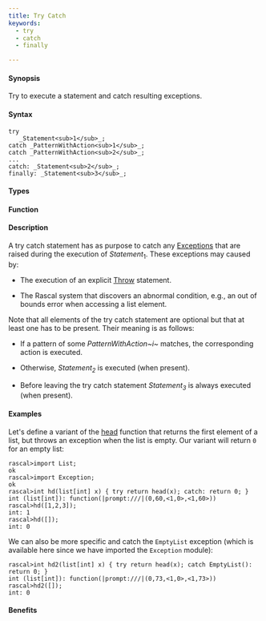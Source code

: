 ```yaml
---
title: Try Catch
keywords:
  - try
  - catch
  - finally

---
```


#### Synopsis

Try to execute a statement and catch resulting exceptions.

#### Syntax

```rascal
try
   _Statement<sub>1</sub>_;
catch _PatternWithAction<sub>1</sub>_;
catch _PatternWithAction<sub>2</sub>_;
...
catch: _Statement<sub>2</sub>_;
finally: _Statement<sub>3</sub>_;
```

#### Types

#### Function

#### Description

A try catch statement has as purpose to catch any [Exceptions](/Library/Exception) that are raised 
during the execution of _Statement_<sub>1</sub>.
These exceptions may caused by:

*  The execution of an explicit [Throw](/Rascal/Statements/Throw) statement.

*  The Rascal system that discovers an abnormal condition, e.g., an out of bounds error when accessing a list element.


Note that all elements of the try catch statement are optional but that at least one has to be present. 
Their meaning is as follows:

*  If a pattern of some _PatternWithAction~i~_ matches, the corresponding action is executed.

*  Otherwise, _Statement<sub>2</sub>_ is executed (when present).

*  Before leaving the try catch statement _Statement<sub>3</sub>_ is always executed (when present).

#### Examples

Let's define a variant of the [head](/Library/List#List-head) function that returns the first element of a list,
but throws an exception when the list is empty. Our variant will return `0` for an empty list:

```rascal-shell
rascal>import List;
ok
rascal>import Exception;
ok
rascal>int hd(list[int] x) { try return head(x); catch: return 0; }
int (list[int]): function(|prompt:///|(0,60,<1,0>,<1,60>))
rascal>hd([1,2,3]);
int: 1
rascal>hd([]);
int: 0
```
We can also be more specific and catch the `EmptyList` exception
(which is available here since we have imported the `Exception` module):

```rascal-shell
rascal>int hd2(list[int] x) { try return head(x); catch EmptyList(): return 0; }
int (list[int]): function(|prompt:///|(0,73,<1,0>,<1,73>))
rascal>hd2([]);
int: 0
```


#### Benefits


